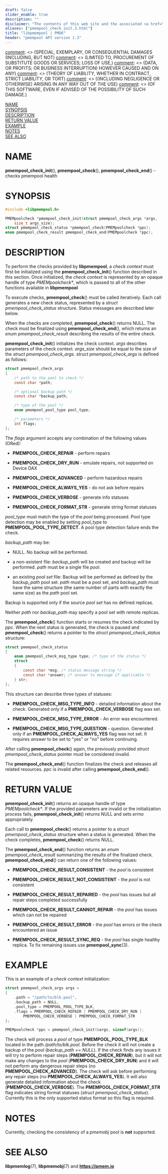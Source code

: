 ```yaml
---
draft: false
slider_enable: true
description: ""
disclaimer: "The contents of this web site and the associated <a href=\"https://github.com/pmem\">GitHub repositories</a> are BSD-licensed open source."
aliases: ["pmempool_check_init.3.html"]
title: "libpmempool | PMDK"
header: "pmempool API version 1.3"
---
```


[comment]: <> (Copyright 2017-2018, Intel Corporation)

[comment]: <> (Redistribution and use in source and binary forms, with or without)
[comment]: <> (modification, are permitted provided that the following conditions)
[comment]: <> (are met:)
[comment]: <> (    * Redistributions of source code must retain the above copyright)
[comment]: <> (      notice, this list of conditions and the following disclaimer.)
[comment]: <> (    * Redistributions in binary form must reproduce the above copyright)
[comment]: <> (      notice, this list of conditions and the following disclaimer in)
[comment]: <> (      the documentation and/or other materials provided with the)
[comment]: <> (      distribution.)
[comment]: <> (    * Neither the name of the copyright holder nor the names of its)
[comment]: <> (      contributors may be used to endorse or promote products derived)
[comment]: <> (      from this software without specific prior written permission.)

[comment]: <> (THIS SOFTWARE IS PROVIDED BY THE COPYRIGHT HOLDERS AND CONTRIBUTORS)
[comment]: <> ("AS IS" AND ANY EXPRESS OR IMPLIED WARRANTIES, INCLUDING, BUT NOT)
[comment]: <> (LIMITED TO, THE IMPLIED WARRANTIES OF MERCHANTABILITY AND FITNESS FOR)
[comment]: <> (A PARTICULAR PURPOSE ARE DISCLAIMED. IN NO EVENT SHALL THE COPYRIGHT)
[comment]: <> (OWNER OR CONTRIBUTORS BE LIABLE FOR ANY DIRECT, INDIRECT, INCIDENTAL,)
[comment]: <> (SPECIAL, EXEMPLARY, OR CONSEQUENTIAL DAMAGES (INCLUDING, BUT NOT)
[comment]: <> (LIMITED TO, PROCUREMENT OF SUBSTITUTE GOODS OR SERVICES; LOSS OF USE,)
[comment]: <> (DATA, OR PROFITS; OR BUSINESS INTERRUPTION) HOWEVER CAUSED AND ON ANY)
[comment]: <> (THEORY OF LIABILITY, WHETHER IN CONTRACT, STRICT LIABILITY, OR TORT)
[comment]: <> ((INCLUDING NEGLIGENCE OR OTHERWISE) ARISING IN ANY WAY OUT OF THE USE)
[comment]: <> (OF THIS SOFTWARE, EVEN IF ADVISED OF THE POSSIBILITY OF SUCH DAMAGE.)

[comment]: <> (pmempool_check_init.3 -- man page for pmempool health check functions)

[NAME](#name)<br />
[SYNOPSIS](#synopsis)<br />
[DESCRIPTION](#description)<br />
[RETURN VALUE](#return-value)<br />
[EXAMPLE](#example)<br />
[NOTES](#notes)<br />
[SEE ALSO](#see-also)<br />

# NAME #

**pmempool_check_init**(), **pmempool_check**(),
**pmempool_check_end**() - checks pmempool health

# SYNOPSIS #

```c
#include <libpmempool.h>

PMEMpoolcheck *pmempool_check_init(struct pmempool_check_args *args, 
	size_t args_size);
struct pmempool_check_status *pmempool_check(PMEMpoolcheck *ppc);
enum pmempool_check_result pmempool_check_end(PMEMpoolcheck *ppc);
```



# DESCRIPTION #

To perform the checks provided by **libpmempool**, a *check context*
must first be initialized using the **pmempool_check_init**()
function described in this section. Once initialized, the
*check context* is represented by an opaque handle of
type *PMEMpoolcheck\**, which is passed to all of the
other functions available in **libpmempool**

To execute checks, **pmempool_check**() must be called iteratively.
Each call generates a new check status, represented by a
*struct pmempool_check_status* structure. Status messages are described
later below.

When the checks are completed, **pmempool_check**() returns NULL. The check
must be finalized using **pmempool_check_end**(), which returns an
*enum pmempool_check_result* describing the results of the entire check.

**pmempool_check_init**() initializes the check context. *args* describes
parameters of the check context. *args_size* should be equal to the size of
the *struct pmempool_check_args*. *struct pmempool_check_args* is defined as follows:


```c
struct pmempool_check_args
{
	/* path to the pool to check */
	const char *path;

	/* optional backup path */
	const char *backup_path;

	/* type of the pool */
	enum pmempool_pool_type pool_type;

	/* parameters */
	int flags;
};
```


The *flags* argument accepts any combination of the following values (ORed):

+ **PMEMPOOL_CHECK_REPAIR** - perform repairs

+ **PMEMPOOL_CHECK_DRY_RUN** - emulate repairs, not supported on Device DAX

+ **PMEMPOOL_CHECK_ADVANCED** - perform hazardous repairs

+ **PMEMPOOL_CHECK_ALWAYS_YES** - do not ask before repairs

+ **PMEMPOOL_CHECK_VERBOSE** - generate info statuses

+ **PMEMPOOL_CHECK_FORMAT_STR** - generate string format statuses

*pool_type* must match the type of the *pool* being processed. Pool type
detection may be enabled by setting *pool_type* to
**PMEMPOOL_POOL_TYPE_DETECT**. A pool type detection failure ends the check.

*backup_path* may be:

+ NULL. No backup will be performed.

+ a non-existent file: *backup_path* will be created and backup will be
performed. *path* must be a single file *pool*.

+ an existing *pool set* file: Backup will be performed as defined by the
*backup_path* pool set. *path* must be a pool set, and *backup_path* must have
the same structure (the same number of parts with exactly the same size) as the
*path* pool set.

Backup is supported only if the source *pool set* has no defined replicas.

Neither *path* nor *backup_path* may specify a pool set with remote replicas.

The **pmempool_check**() function starts or resumes the check indicated by *ppc*.
When the next status is generated, the check is paused and **pmempool_check**()
returns a pointer to the *struct pmempool_check_status* structure:


```c
struct pmempool_check_status
{
	enum pmempool_check_msg_type type; /* type of the status */
	struct
	{
		const char *msg; /* status message string */
		const char *answer; /* answer to message if applicable */
	} str;
};
```


This structure can describe three types of statuses:

+ **PMEMPOOL_CHECK_MSG_TYPE_INFO** - detailed information about the check.
  Generated only if a **PMEMPOOL_CHECK_VERBOSE** flag was set.

+ **PMEMPOOL_CHECK_MSG_TYPE_ERROR** - An error was encountered.

+ **PMEMPOOL_CHECK_MSG_TYPE_QUESTION** - question. Generated only if an
  **PMEMPOOL_CHECK_ALWAYS_YES** flag was not set. It requires *answer* to be
  set to "yes" or "no" before continuing.

After calling **pmempool_check**() again, the previously provided
*struct pmempool_check_status* pointer must be considered invalid.

The **pmempool_check_end**() function finalizes the check and releases all
related resources. *ppc* is invalid after calling **pmempool_check_end**().

# RETURN VALUE #

**pmempool_check_init**() returns an opaque handle of type *PMEMpoolcheck\**.
If the provided parameters are invalid or the initialization process fails,
**pmempool_check_init**() returns NULL and sets *errno* appropriately.

Each call to **pmempool_check**() returns a pointer to a
*struct pmempool_check_status* structure when a status is generated. When the
check completes, **pmempool_check**() returns NULL.

The **pmempool_check_end**() function returns an *enum pmempool_check_result*
summarizing the results of the finalized check. **pmempool_check_end**() can
return one of the following values:

+ **PMEMPOOL_CHECK_RESULT_CONSISTENT** - the *pool* is consistent

+ **PMEMPOOL_CHECK_RESULT_NOT_CONSISTENT** - the *pool* is not consistent

+ **PMEMPOOL_CHECK_RESULT_REPAIRED** - the *pool* has issues but all repair
  steps completed successfully

+ **PMEMPOOL_CHECK_RESULT_CANNOT_REPAIR** - the *pool* has issues which
  can not be repaired

+ **PMEMPOOL_CHECK_RESULT_ERROR** - the *pool* has errors or the check
  encountered an issue

+ **PMEMPOOL_CHECK_RESULT_SYNC_REQ** - the *pool* has single healthy replica.
  To fix remaining issues use **pmempool_sync**(3).

# EXAMPLE #

This is an example of a *check context* initialization:

```c
struct pmempool_check_args args =
{
	.path = "/path/to/blk.pool",
	.backup_path = NULL,
	.pool_type = PMEMPOOL_POOL_TYPE_BLK,
	.flags = PMEMPOOL_CHECK_REPAIR | PMEMPOOL_CHECK_DRY_RUN |
		PMEMPOOL_CHECK_VERBOSE | PMEMPOOL_CHECK_FORMAT_STR
};
```

```c
PMEMpoolcheck *ppc = pmempool_check_init(&args, sizeof(args));
```

The check will process a *pool* of type **PMEMPOOL_POOL_TYPE_BLK**
located in the path */path/to/blk.pool*. Before the check it will
not create a backup of the *pool* (*backup_path == NULL*).
If the check finds any issues it will try to
perform repair steps (**PMEMPOOL_CHECK_REPAIR**), but it
will not make any changes to the *pool*
(**PMEMPOOL_CHECK_DRY_RUN**) and it will not perform any
dangerous repair steps (no **PMEMPOOL_CHECK_ADVANCED**).
The check will ask before performing any repair steps (no
**PMEMPOOL_CHECK_ALWAYS_YES**). It will also generate
detailed information about the check (**PMEMPOOL_CHECK_VERBOSE**).
The **PMEMPOOL_CHECK_FORMAT_STR** flag indicates string
format statuses (*struct pmempool_check_status*).
Currently this is the only supported status format so this flag is required.

# NOTES #

Currently, checking the consistency of a *pmemobj* pool is
**not** supported.

# SEE ALSO #

**libpmemlog**(7), **libpmemobj**(7) and **<https://pmem.io>**
